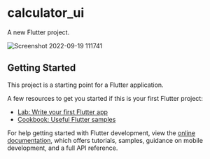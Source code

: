 # calculator_ui

A new Flutter project.

![Screenshot 2022-09-19 111741](https://user-images.githubusercontent.com/79131390/191083543-0dc4a9af-0661-4b1f-8210-bc5eb53b28e3.png)


## Getting Started

This project is a starting point for a Flutter application.

A few resources to get you started if this is your first Flutter project:

- [Lab: Write your first Flutter app](https://docs.flutter.dev/get-started/codelab)
- [Cookbook: Useful Flutter samples](https://docs.flutter.dev/cookbook)

For help getting started with Flutter development, view the
[online documentation](https://docs.flutter.dev/), which offers tutorials,
samples, guidance on mobile development, and a full API reference.
